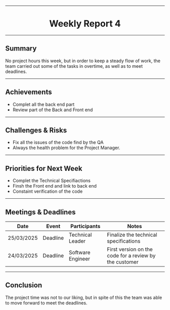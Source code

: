 
<div align="center">

---

# **Weekly Report 4** 


</div>

---

## **Summary**  

No project hours this week, but in order to keep a steady flow of work, the team carried out some of the tasks in overtime, as well as to meet deadlines.

---

## **Achievements**  

- Complet all the back end part
- Review part of the Back and Front end


---

## **Challenges & Risks**  

- Fix all the issues of the code find by the QA
- Always the health problem for the Project Manager.

---

## **Priorities for Next Week**  

- Complet the Technical Specifiactions
- Finsh the Front end and link to back end
- Constaint verification of the code

---

## **Meetings & Deadlines**  

| Date       | Event     | Participants       | Notes                                                   |
|------------|-----------|------------------- |-------------------------------------------------------- |
| 25/03/2025 | Deadline  | Technical Leader   | Finalize the technical specifications                   |
| 24/03/2025 | Deadline  | Software Engineer  | First version on the code for a review by the customer  |

---

## **Conclusion**  

The project time was not to our liking, but in spite of this the team was able to move forward to meet the deadlines.
